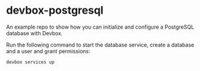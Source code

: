 # devbox-postgresql

An example repo to show how you can initialize and configure a PostgreSQL database with Devbox.

Run the following command to start the database service, create a database and a user and grant permissions:

```sh
devbox services up
```
